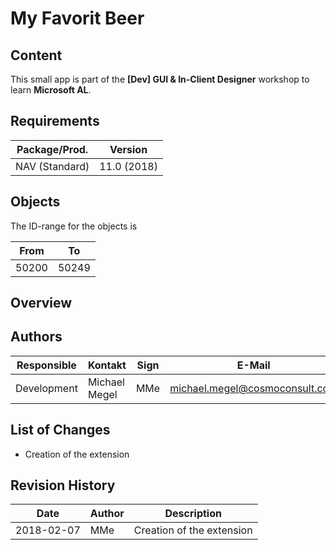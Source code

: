 # My Favorit Beer

## Content

This small app is part of the **[Dev] GUI & In-Client Designer** workshop to learn **Microsoft AL**.

## Requirements

| Package/Prod.  | Version      |
| -------------- | ------------ |
| NAV (Standard) | 11.0 (2018)  |

## Objects

The ID-range for the objects is

| From     | To       |
| -------- | -------- |
|    50200 |    50249 |

## Overview

## Authors

| Responsible | Kontakt            | Sign | E-Mail                             |
| ----------- |--------------------|------|------------------------------------|
| Development | Michael Megel      | MMe  | michael.megel@cosmoconsult.com     |

## List of Changes

* Creation of the extension

## Revision History

| Date          | Author        | Description                    |
| ------------- |---------------|--------------------------------|
| 2018-02-07    | MMe           | Creation of the extension      |